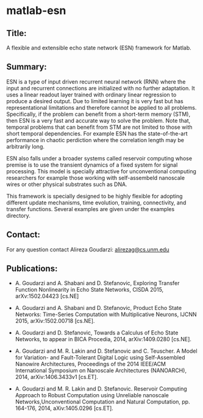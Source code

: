 # matlab-esn

## Title:
A flexible and extensible echo state network (ESN) framework for Matlab.


## Summary: 
ESN is a type of input driven recurrent neural network (RNN) where the input and recurrent connections are initialized with no further adaptation. It uses a linear readout layer trained with ordinary linear regression to produce a desired output. Due to limited learning it is very fast but has representational limitations and therefore cannot be applied to all problems. Specifically, if the problem can benefit from a short-term memory (STM), then ESN is a very fast and accurate way to solve the problem. Note that, temporal problems that can benefit from STM are not limited to those with short temporal dependencies. For example ESN has the state-of-the-art performance in chaotic perdiction where the correlation length may be arbitrarily long. 

ESN also falls under a broader systems called reservoir computing whose premise is to use the transient dynamics of a fixed system for signal processing. This model is specially attractive for unconventional computing researchers for example those working with self-assembeld nanoscale wires or other physical substrates such as DNA. 


This framework is specially designed to be highly flexible for adopting different update mechanisms, time evolution, training, connectivity, and transfer functions. Several examples are given under the examples directory.


## Contact: 
For any question contact Alireza Goudarzi: alirezag@cs.unm.edu


## Publications: 
- A. Goudarzi and A. Shabani and D. Stefanovic, Exploring Transfer Function Nonlinearity in Echo State Networks, CISDA 2015, arXv:1502.04423 [cs.NE]

- A. Goudarzi and A. Shabani and D. Stefanovic, Product Echo State Networks: Time-Series Computation with Multiplicative Neurons, IJCNN 2015, arXiv:1502.00718 [cs.NE].
- A. Goudarzi and D. Stefanovic, Towards a Calculus of Echo State Networks, to appear in BICA Procedia, 2014, arXiv:1409.0280 [cs.NE]. 
- A. Goudarzi and M. R. Lakin and D. Stefanovic and C. Teuscher. A Model for Variation- and Fault-Tolerant Digital Logic using Self-Assembled Nanowire Architectures, Proceedings of the 2014 IEEE/ACM International Symposium on Nanoscale Architectures (NANOARCH), 2014, arXiv:1406.3433v1 [cs.ET].
- A. Goudarzi and M. R. Lakin and D. Stefanovic. Reservoir Computing Approach to Robust Computation using Unreliable nanoscale Networks,Unconventional Computation and Natural Computation, pp. 164-176, 2014, aXiv:1405.0296 [cs.ET].
